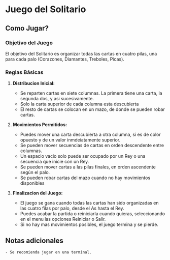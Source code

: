 # **Juego del Solitario**

## **Como Jugar?**

### **Objetivo del Juego**
El objetivo del Solitario es organizar todas las cartas en cuatro pilas, una para cada palo (Corazones, Diamantes, Treboles, Picas).

### **Reglas Básicas**
1. **Distribucion Inicial:**
    - Se reparten cartas en siete columnas. La primera tiene una carta, la segunda dos, y asi sucesivamente.
    - Solo la carta superior de cada columna esta descubierta
    - El resto de cartas se colocan en un mazo, de donde se pueden robar cartas.

2. **Movimientos Permitidos:**
    - Puedes mover una carta descubierta a otra columna, si es de color opuesto y de un valor inmdeiatamente superior.
    - Se pueden mover secuencias de cartas en orden descendente entre columnas.
    - Un espacio vacio solo puede ser ocupado por un Rey o una secuencia que inicie con un Rey.
    - Se pueden mover cartas a las pilas finales, en orden ascendente según el palo.
    - Se pueden robar cartas del mazo cuando no hay movimientos disponibles

3. **Finalizacion del Juego:**
    - El juego se gana cuando todas las cartas han sido organizadas en las cuatro filas por palo, desde el As hasta el Rey.
    - Puedes acabar la partida o reiniciarla cuando quieras, seleccionando en el menu las opciones Reiniciar o Salir.
    - Si no hay mas movimientos posibles, el juego termina y se pierde.

## **Notas adicionales**
    - Se recomienda jugar en una terminal.

